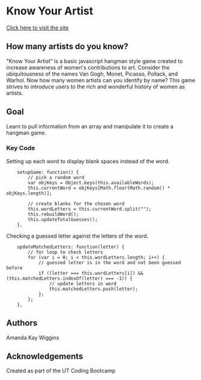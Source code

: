 # Know Your Artist
[Click here to visit the site](https://amandakaywiggins.github.io/women-artists/index.html)


## How many artists do you know?
"Know Your Artist" is a basic javascript hangman style game created to increase awareness of women's contributions to art. Consider the ubiquitousness of the names Van Gogh, Monet, Picasso, Pollack, and Warhol. Now how many women artists can you identify by name? This game strives to introduce users to the rich and wonderful history of women as artists.

## Goal
Learn to pull information from an array and manipulate it to create a hangman game.

### Key Code
Setting up each word to display blank spaces instead of the word.
````
    setupGame: function() {
        // pick a random word
        var objKeys = Object.keys(this.availableWords);
        this.currentWord = objKeys[Math.floor(Math.random() * objKeys.length)];
        
        // create blanks for the chosen word
        this.wordLetters = this.currentWord.split("");
        this.rebuildWord();
        this.updateTotalGuesses();
    },
````
Checking a guessed letter against the letters of the word.
````
    updateMatchedLetters: function(letter) {
        // for loop to check letters
        for (var i = 0; i < this.wordLetters.length; i++) {
            // guessed letter is in the word and not been guessed before
            if ((letter === this.wordLetters[i]) && (this.matchedLetters.indexOf(letter) === -1)) {
                // update letters in word
                this.matchedLetters.push(letter);
            };
        };
    },
````

## Authors
Amanda Kay Wiggins

## Acknowledgements
Created as part of the UT Coding Bootcamp
